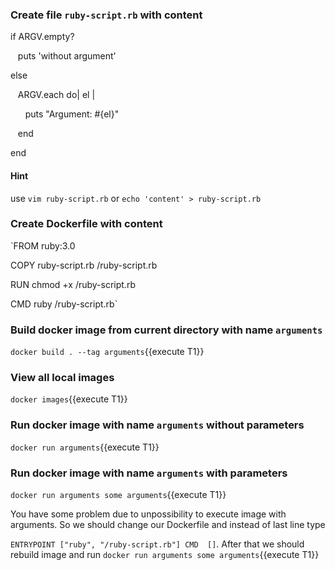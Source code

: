 ### Create file `ruby-script.rb` with content

if ARGV.empty?

&nbsp;&nbsp;  puts 'without argument'
  
else

&nbsp;&nbsp; ARGV.each do| el |

&nbsp;&nbsp; &nbsp;&nbsp;   puts "Argument: #{el}"
  
&nbsp;&nbsp; end

end

#### Hint

use `vim ruby-script.rb` or `echo 'content' > ruby-script.rb`

### Create Dockerfile with content

`FROM ruby:3.0

COPY ruby-script.rb /ruby-script.rb

RUN chmod +x /ruby-script.rb

CMD ruby /ruby-script.rb`

### Build docker image from current directory with name `arguments`

`docker build . --tag arguments`{{execute T1}}

### View all local images

`docker images`{{execute T1}}

### Run docker image with name `arguments` without parameters

`docker run arguments`{{execute T1}}

### Run docker image with name `arguments` with parameters

`docker run arguments some arguments`{{execute T1}}

You have some problem due to unpossibility to execute image with arguments. So we should change our Dockerfile and instead of last line type  

`ENTRYPOINT ["ruby", "/ruby-script.rb"]
CMD  []`. After that we should rebuild image and run `docker run arguments some arguments`{{execute T1}}


